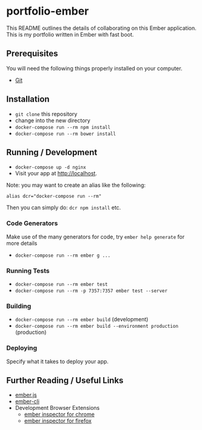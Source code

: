 # portfolio-ember

This README outlines the details of collaborating on this Ember application.
This is my portfolio written in Ember with fast boot.

## Prerequisites

You will need the following things properly installed on your computer.

* [Git](http://git-scm.com/)

## Installation

* `git clone` this repository
* change into the new directory
* `docker-compose run --rm npm install`
* `docker-compose run --rm bower install`

## Running / Development

* `docker-compose up -d nginx`
* Visit your app at [http://localhost](http://localhost).

Note: you may want to create an alias like the following:

`alias dcr="docker-compose run --rm"`

Then you can simply do: `dcr npm install` etc.

### Code Generators

Make use of the many generators for code, try `ember help generate` for more details

* `docker-compose run --rm ember g ...`

### Running Tests

* `docker-compose run --rm ember test`
* `docker-compose run --rm -p 7357:7357 ember test --server`

### Building

* `docker-compose run --rm ember build` (development)
* `docker-compose run --rm ember build --environment production` (production)

### Deploying

Specify what it takes to deploy your app.

## Further Reading / Useful Links

* [ember.js](http://emberjs.com/)
* [ember-cli](http://www.ember-cli.com/)
* Development Browser Extensions
  * [ember inspector for chrome](https://chrome.google.com/webstore/detail/ember-inspector/bmdblncegkenkacieihfhpjfppoconhi)
  * [ember inspector for firefox](https://addons.mozilla.org/en-US/firefox/addon/ember-inspector/)
